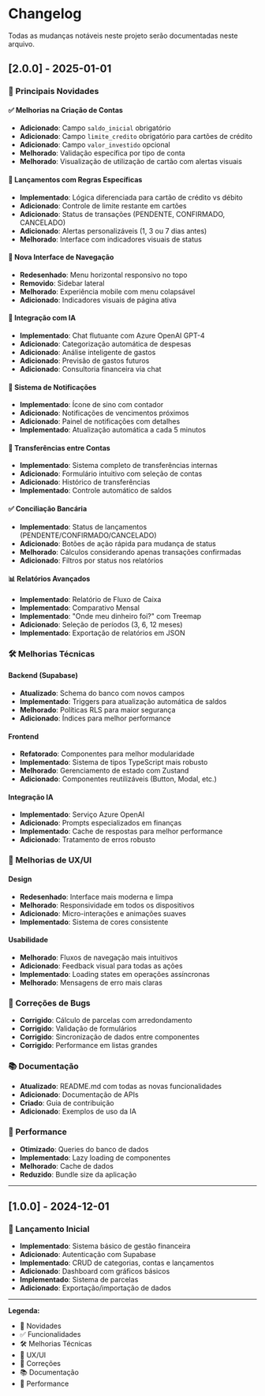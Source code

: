 # Changelog

Todas as mudanças notáveis neste projeto serão documentadas neste arquivo.

## [2.0.0] - 2025-01-01

### 🎉 Principais Novidades

#### ✅ Melhorias na Criação de Contas
- **Adicionado**: Campo `saldo_inicial` obrigatório
- **Adicionado**: Campo `limite_credito` obrigatório para cartões de crédito
- **Adicionado**: Campo `valor_investido` opcional
- **Melhorado**: Validação específica por tipo de conta
- **Melhorado**: Visualização de utilização de cartão com alertas visuais

#### 💸 Lançamentos com Regras Específicas
- **Implementado**: Lógica diferenciada para cartão de crédito vs débito
- **Adicionado**: Controle de limite restante em cartões
- **Adicionado**: Status de transações (PENDENTE, CONFIRMADO, CANCELADO)
- **Adicionado**: Alertas personalizáveis (1, 3 ou 7 dias antes)
- **Melhorado**: Interface com indicadores visuais de status

#### 🧭 Nova Interface de Navegação
- **Redesenhado**: Menu horizontal responsivo no topo
- **Removido**: Sidebar lateral
- **Melhorado**: Experiência mobile com menu colapsável
- **Adicionado**: Indicadores visuais de página ativa

#### 🤖 Integração com IA
- **Implementado**: Chat flutuante com Azure OpenAI GPT-4
- **Adicionado**: Categorização automática de despesas
- **Adicionado**: Análise inteligente de gastos
- **Adicionado**: Previsão de gastos futuros
- **Adicionado**: Consultoria financeira via chat

#### 🔔 Sistema de Notificações
- **Implementado**: Ícone de sino com contador
- **Adicionado**: Notificações de vencimentos próximos
- **Adicionado**: Painel de notificações com detalhes
- **Implementado**: Atualização automática a cada 5 minutos

#### 🔁 Transferências entre Contas
- **Implementado**: Sistema completo de transferências internas
- **Adicionado**: Formulário intuitivo com seleção de contas
- **Adicionado**: Histórico de transferências
- **Implementado**: Controle automático de saldos

#### ✅ Conciliação Bancária
- **Implementado**: Status de lançamentos (PENDENTE/CONFIRMADO/CANCELADO)
- **Adicionado**: Botões de ação rápida para mudança de status
- **Melhorado**: Cálculos considerando apenas transações confirmadas
- **Adicionado**: Filtros por status nos relatórios

#### 📊 Relatórios Avançados
- **Implementado**: Relatório de Fluxo de Caixa
- **Implementado**: Comparativo Mensal
- **Implementado**: "Onde meu dinheiro foi?" com Treemap
- **Adicionado**: Seleção de períodos (3, 6, 12 meses)
- **Implementado**: Exportação de relatórios em JSON

### 🛠️ Melhorias Técnicas

#### Backend (Supabase)
- **Atualizado**: Schema do banco com novos campos
- **Implementado**: Triggers para atualização automática de saldos
- **Melhorado**: Políticas RLS para maior segurança
- **Adicionado**: Índices para melhor performance

#### Frontend
- **Refatorado**: Componentes para melhor modularidade
- **Implementado**: Sistema de tipos TypeScript mais robusto
- **Melhorado**: Gerenciamento de estado com Zustand
- **Adicionado**: Componentes reutilizáveis (Button, Modal, etc.)

#### Integração IA
- **Implementado**: Serviço Azure OpenAI
- **Adicionado**: Prompts especializados em finanças
- **Implementado**: Cache de respostas para melhor performance
- **Adicionado**: Tratamento de erros robusto

### 🎨 Melhorias de UX/UI

#### Design
- **Redesenhado**: Interface mais moderna e limpa
- **Melhorado**: Responsividade em todos os dispositivos
- **Adicionado**: Micro-interações e animações suaves
- **Implementado**: Sistema de cores consistente

#### Usabilidade
- **Melhorado**: Fluxos de navegação mais intuitivos
- **Adicionado**: Feedback visual para todas as ações
- **Implementado**: Loading states em operações assíncronas
- **Melhorado**: Mensagens de erro mais claras

### 🔧 Correções de Bugs
- **Corrigido**: Cálculo de parcelas com arredondamento
- **Corrigido**: Validação de formulários
- **Corrigido**: Sincronização de dados entre componentes
- **Corrigido**: Performance em listas grandes

### 📚 Documentação
- **Atualizado**: README.md com todas as novas funcionalidades
- **Adicionado**: Documentação de APIs
- **Criado**: Guia de contribuição
- **Adicionado**: Exemplos de uso da IA

### 🚀 Performance
- **Otimizado**: Queries do banco de dados
- **Implementado**: Lazy loading de componentes
- **Melhorado**: Cache de dados
- **Reduzido**: Bundle size da aplicação

---

## [1.0.0] - 2024-12-01

### 🎉 Lançamento Inicial
- **Implementado**: Sistema básico de gestão financeira
- **Adicionado**: Autenticação com Supabase
- **Implementado**: CRUD de categorias, contas e lançamentos
- **Adicionado**: Dashboard com gráficos básicos
- **Implementado**: Sistema de parcelas
- **Adicionado**: Exportação/importação de dados

---

**Legenda:**
- 🎉 Novidades
- ✅ Funcionalidades
- 🛠️ Melhorias Técnicas
- 🎨 UX/UI
- 🔧 Correções
- 📚 Documentação
- 🚀 Performance